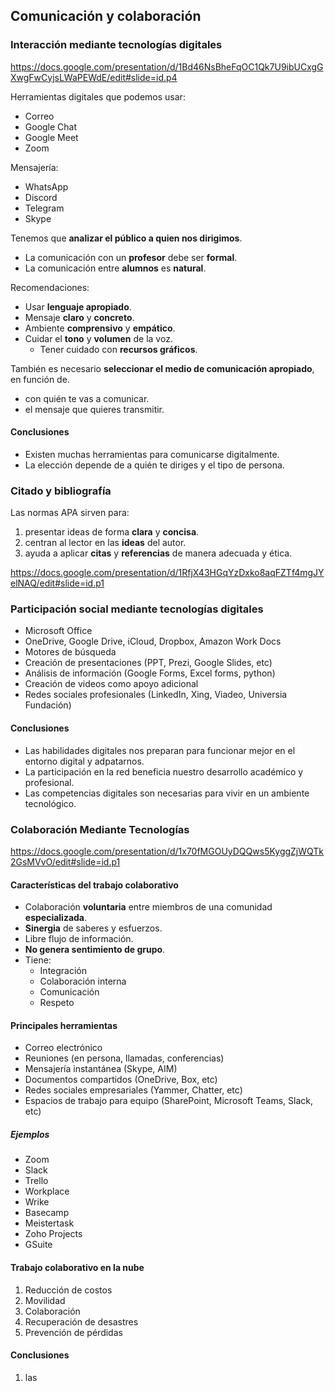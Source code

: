 ## Comunicación y colaboración

### Interacción mediante tecnologías digitales

https://docs.google.com/presentation/d/1Bd46NsBheFqOC1Qk7U9ibUCxgGXwgFwCyjsLWaPEWdE/edit#slide=id.p4

Herramientas digitales que podemos usar:

- Correo
- Google Chat
- Google Meet
- Zoom

Mensajería:

- WhatsApp
- Discord
- Telegram
- Skype

Tenemos que **analizar el público a quien nos dirigimos**.

- La comunicación con un **profesor** debe ser **formal**.
- La comunicación entre **alumnos** es **natural**.

Recomendaciones:

- Usar **lenguaje apropiado**.
- Mensaje **claro** y **concreto**.
- Ambiente **comprensivo** y **empático**.
- Cuidar el **tono** y **volumen** de la voz.
	- Tener cuidado con **recursos gráficos**.

También es necesario **seleccionar el medio de comunicación apropiado**, en función de.

- con quién te vas a comunicar.
- el mensaje que quieres transmitir.

#### Conclusiones

- Existen muchas herramientas para comunicarse digitalmente.
- La elección depende de a quién te diriges y el tipo de persona.

### Citado y bibliografía

Las normas APA sirven para:

1. presentar ideas de forma **clara** y **concisa**.
2. centran al lector en las **ideas** del autor.
3. ayuda a aplicar **citas** y **referencias** de manera adecuada y ética.

https://docs.google.com/presentation/d/1RfjX43HGqYzDxko8aqFZTf4mgJYelNAQ/edit#slide=id.p1

### Participación social mediante tecnologías digitales

- Microsoft Office
- OneDrive, Google Drive, iCloud, Dropbox, Amazon Work Docs
- Motores de búsqueda
- Creación de presentaciones (PPT, Prezi, Google Slides, etc)
- Análisis de información (Google Forms, Excel forms, python)
- Creación de videos como apoyo adicional
- Redes sociales profesionales (LinkedIn, Xing, Viadeo, Universia Fundación)

#### Conclusiones

- Las habilidades digitales nos preparan para funcionar mejor en el entorno digital y adpatarnos.
- La participación en la red beneficia nuestro desarrollo académico y profesional.
- Las competencias digitales son necesarias para vivir en un ambiente tecnológico.

### Colaboración Mediante Tecnologías

https://docs.google.com/presentation/d/1x70fMGOUyDQQws5KyggZjWQTk2GsMVvO/edit#slide=id.p1
#### Características del trabajo colaborativo

- Colaboración **voluntaria** entre miembros de una comunidad **especializada**.
- **Sinergia** de saberes y esfuerzos.
- Libre flujo de información.
- **No genera sentimiento de grupo**.
- Tiene:
	- Integración
	- Colaboración interna
	- Comunicación
	- Respeto

#### Principales herramientas

- Correo electrónico
- Reuniones (en persona, llamadas, conferencias)
- Mensajería instantánea (Skype, AIM)
- Documentos compartidos (OneDrive, Box, etc)
- Redes sociales empresariales (Yammer, Chatter, etc)
- Espacios de trabajo para equipo (SharePoint, Microsoft Teams, Slack, etc)


##### Ejemplos

- Zoom
- Slack
- Trello
- Workplace
- Wrike
- Basecamp
- Meistertask
- Zoho Projects
- GSuite

#### Trabajo colaborativo en la nube

1. Reducción de costos
2. Movilidad
3. Colaboración
4. Recuperación de desastres
5. Prevención de pérdidas

#### Conclusiones

1. las 